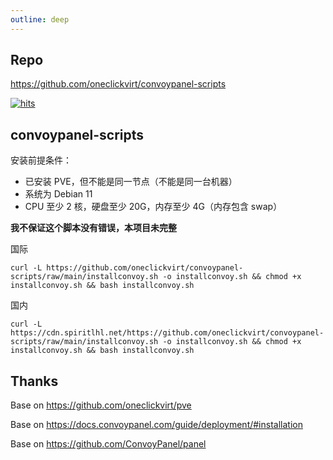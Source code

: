 ```yaml
---
outline: deep
---
```


## Repo

<https://github.com/oneclickvirt/convoypanel-scripts>

[![hits](https://hits.spiritlhl.net/convoy.svg?action=hit&title=hits&title_bg=%23555555&count_bg=%233aebee&edge_flat=false)](https://hits.spiritlhl.net)

## convoypanel-scripts

安装前提条件：

- 已安装 PVE，但不能是同一节点（不能是同一台机器）  
- 系统为 Debian 11  
- CPU 至少 2 核，硬盘至少 20G，内存至少 4G（内存包含 swap）

**我不保证这个脚本没有错误，本项目未完整**

国际

```shell
curl -L https://github.com/oneclickvirt/convoypanel-scripts/raw/main/installconvoy.sh -o installconvoy.sh && chmod +x installconvoy.sh && bash installconvoy.sh
```

国内

```shell
curl -L https://cdn.spiritlhl.net/https://github.com/oneclickvirt/convoypanel-scripts/raw/main/installconvoy.sh -o installconvoy.sh && chmod +x installconvoy.sh && bash installconvoy.sh
```

## Thanks

Base on <https://github.com/oneclickvirt/pve>

Base on <https://docs.convoypanel.com/guide/deployment/#installation>

Base on <https://github.com/ConvoyPanel/panel>
